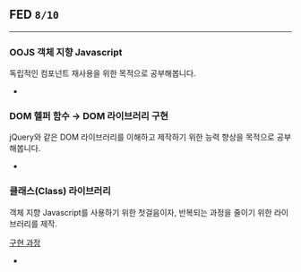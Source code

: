 ## FED `8/10`

---

### OOJS 객체 지향 Javascript

독립적인 컴포넌트 재사용을 위한 목적으로 공부해봅니다.

-

### DOM 헬퍼 함수 → DOM 라이브러리 구현

jQuery와 같은 DOM 라이브러리를 이해하고 제작하기 위한 능력 향상을 목적으로 공부해봅니다.

-

### 클래스(Class) 라이브러리

객체 지향 Javascript를 사용하기 위한 첫걸음이자, 반복되는 과정을 줄이기 위한 라이브러리를 제작.

[구현 과정](class-library.md)

-
